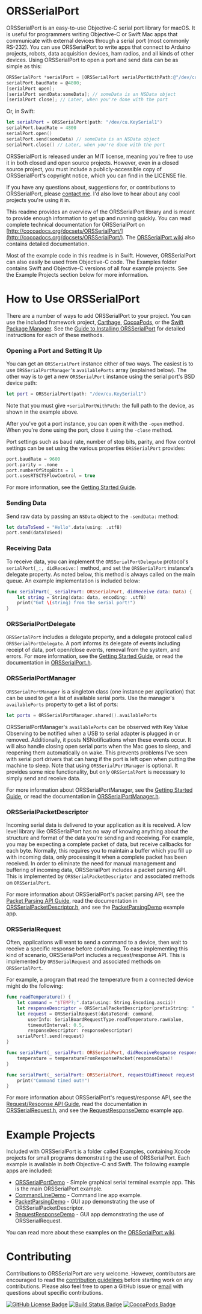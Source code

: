 # ORSSerialPort 

ORSSerialPort is an easy-to-use Objective-C serial port library for macOS. It is useful for programmers writing Objective-C or Swift Mac apps that communicate with external devices through a serial port (most commonly RS-232). You can use ORSSerialPort to write apps that connect to Arduino projects, robots, data acquisition devices, ham radios, and all kinds of other devices. Using ORSSerialPort to open a port and send data can be as simple as this:

```objective-c
ORSSerialPort *serialPort = [ORSSerialPort serialPortWithPath:@"/dev/cu.KeySerial1"];
serialPort.baudRate = @4800;
[serialPort open];
[serialPort sendData:someData]; // someData is an NSData object
[serialPort close]; // Later, when you're done with the port
```

Or, in Swift:

```swift
let serialPort = ORSSerialPort(path: "/dev/cu.KeySerial1")
serialPort.baudRate = 4800
serialPort.open()
serialPort.send(someData) // someData is an NSData object
serialPort.close() // Later, when you're done with the port
```
    
ORSSerialPort is released under an MIT license, meaning you're free to use it in both closed and open source projects. However, even in a closed source project, you must include a publicly-accessible copy of ORSSerialPort's copyright notice, which you can find in the LICENSE file.

If you have any questions about, suggestions for, or contributions to ORSSerialPort, please [contact me](mailto:andrew@openreelsoftware.com). I'd also love to hear about any cool projects you're using it in.

This readme provides an overview of the ORSSerialPort library and is meant to provide enough information to get up and running quickly. You can read complete technical documentation for ORSSerialPort on [http://cocoadocs.org/docsets/ORSSerialPort/](http://cocoadocs.org/docsets/ORSSerialPort/). The [ORSSerialPort wiki](https://github.com/armadsen/ORSSerialPort/wiki) also contains detailed documentation.

Most of the example code in this readme is in Swift. However, ORSSerialPort can also easily be used from Objective-C code. The Examples folder contains Swift and Objective-C versions of all four example projects. See the Example Projects section below for more information.

# How to Use ORSSerialPort

There are a number of ways to add ORSSerialPort to your project. You can use the included framework project, [Carthage](https://github.com/Carthage), [CocoaPods](http://cocoapods.org), or the [Swift Package Manager](https://swift.org/package-manager/). See the [Guide to Installing ORSSerialPort](https://github.com/armadsen/ORSSerialPort/wiki/Installing-ORSSerialPort) for detailed instructions for each of these methods.

### Opening a Port and Setting It Up

You can get an `ORSSerialPort` instance either of two ways. The easiest is to use `ORSSerialPortManager`'s `availablePorts` array (explained below). The other way is to get a new `ORSSerialPort` instance using the serial port's BSD device path:

```swift
let port = ORSSerialPort(path: "/dev/cu.KeySerial1")
```

Note that you must give `+serialPortWithPath:` the full path to the device, as shown in the example above.

After you've got a port instance, you can open it with the `-open` method. When you're done using the port, close it using the `-close` method.

Port settings such as baud rate, number of stop bits, parity, and flow control settings can be set using the various properties `ORSSerialPort` provides:

```swift
port.baudRate = 9600
port.parity = .none
port.numberOfStopBits = 1
port.usesRTSCTSFlowControl = true
```

For more information, see the [Getting Started Guide](https://github.com/armadsen/ORSSerialPort/wiki/Getting-Started#opening-a-port-and-setting-it-up).

### Sending Data

Send raw data by passing an `NSData` object to the `-sendData:` method:

```swift
let dataToSend = "Hello".data(using: .utf8)
port.send(dataToSend)
```

### Receiving Data

To receive data, you can implement the `ORSSerialPortDelegate` protocol's `serialPort(_:, didReceive:)` method, and set the `ORSSerialPort` instance's delegate property. As noted below, this method is always called on the main queue. An example implementation is included below:

```swift
func serialPort(_ serialPort: ORSSerialPort, didReceive data: Data) {
	let string = String(data: data, encoding: .utf8)
	print("Got \(string) from the serial port!")
}
```

### ORSSerialPortDelegate 

`ORSSerialPort` includes a delegate property, and a delegate protocol called `ORSSerialPortDelegate`. A port informs its delegate of events including receipt of data, port open/close events, removal from the system, and errors. For more information, see the [Getting Started Guide](https://github.com/armadsen/ORSSerialPort/wiki/Getting-Started#orsserialportdelegate), or read the documentation in [ORSSerialPort.h](https://github.com/armadsen/ORSSerialPort/blob/master/Source/ORSSerialPort.h#L443).

### ORSSerialPortManager

`ORSSerialPortManager` is a singleton class (one instance per application) that can be used to get a list of available serial ports. Use the manager's `availablePorts` property to get a list of ports:

```swift
let ports = ORSSerialPortManager.shared().availablePorts
```

ORSSerialPortManager's `availablePorts` can be observed with Key Value Observing to be notified when a USB to serial adapter is plugged in or removed. Additionally, it posts NSNotifications when these events occur. It will also handle closing open serial ports when the Mac goes to sleep, and reopening them automatically on wake. This prevents problems I've seen with serial port drivers that can hang if the port is left open when putting the machine to sleep. Note that using `ORSSerialPortManager` is optional. It provides some nice functionality, but only `ORSSerialPort` is necessary to simply send and receive data.

For more information about ORSSerialPortManager, see the [Getting Started Guide](https://github.com/armadsen/ORSSerialPort/wiki/Getting-Started#orsserialportmanager), or read the documentation in [ORSSerialPortManager.h](https://github.com/armadsen/ORSSerialPort/blob/master/Source/ORSSerialPortManager.h).

### ORSSerialPacketDescriptor

Incoming serial data is delivered to your application as it is received. A low level library like ORSSerialPort has no way of knowing anything about the structure and format of the data you're sending and receiving. For example, you may be expecting a complete packet of data, but receive callbacks for each byte. Normally, this requires you to maintain a buffer which you fill up with incoming data, only processing it when a complete packet has been received. In order to eliminate the need for manual management and buffering of incoming data, ORSSerialPort includes a packet parsing API. This is implemented by `ORSSerialPacketDescriptor` and associated methods on `ORSSerialPort`.

For more information about ORSSerialPort's packet parsing API, see the [Packet Parsing API Guide](https://github.com/armadsen/ORSSerialPort/wiki/Packet-Parsing-API), read the documentation in [ORSSerialPacketDescriptor.h](https://github.com/armadsen/ORSSerialPort/blob/master/Source/ORSSerialPacketDescriptor.h), and see the [PacketParsingDemo](https://github.com/armadsen/ORSSerialPort/tree/master/Examples/PacketParsingDemo) example app.

### ORSSerialRequest

Often, applications will want to send a command to a device, then wait to receive a specific response before continuing. To ease implementing this kind of scenario, ORSSerialPort includes a request/response API. This is implemented by `ORSSerialRequest` and associated methods on `ORSSerialPort`.

For example, a program that read the temperature from a connected device might do the following:

```swift
func readTemperature() {
	let command = "$TEMP?;".data(using: String.Encoding.ascii)!
	let responseDescriptor = ORSSerialPacketDescriptor(prefixString: "!TEMP", suffixString: ";", maximumPacketLength: 10, userInfo: nil)
	let request = ORSSerialRequest(dataToSend: command,
		userInfo: SerialBoardRequestType.readTemperature.rawValue,
		timeoutInterval: 0.5,
		responseDescriptor: responseDescriptor)
	serialPort?.send(request)
}

func serialPort(_ serialPort: ORSSerialPort, didReceiveResponse responseData: Data, to request: ORSSerialRequest) {
    temperature = temperatureFromResponsePacket(responseData)!
}

func serialPort(_ serialPort: ORSSerialPort, requestDidTimeout request: ORSSerialRequest) {
	print("Command timed out!")
}
```

For more information about ORSSerialPort's request/response API, see the [Request/Response API Guide](https://github.com/armadsen/ORSSerialPort/wiki/Request-Response-API), read the documentation in [ORSSerialRequest.h](https://github.com/armadsen/ORSSerialPort/blob/master/Source/ORSSerialRequest.h), and see the [RequestResponseDemo](https://github.com/armadsen/ORSSerialPort/tree/master/Examples/RequestResponseDemo) example app.

# Example Projects

Included with ORSSerialPort is a folder called Examples, containing Xcode projects for small programs demonstrating the use of ORSSerialPort. Each example is available in *both* Objective-C and Swift. The following example apps are included:

- [ORSSerialPortDemo](https://github.com/armadsen/ORSSerialPort/wiki/ORSSerialPortDemo) - Simple graphical serial terminal example app. This is the main ORSSerialPort example.
- [CommandLineDemo](https://github.com/armadsen/ORSSerialPort/wiki/Command-Line-Demo) - Command line app example.
- [PacketParsingDemo](https://github.com/armadsen/ORSSerialPort/wiki/Packet-Parsing-API) - GUI app demonstrating the use of ORSSerialPacketDescriptor.
- [RequestResponseDemo](https://github.com/armadsen/ORSSerialPort/wiki/Request-Response-API) - GUI app demonstrating the use of ORSSerialRequest.

You can read more about these examples on the [ORSSerialPort wiki](https://github.com/armadsen/ORSSerialPort/wiki).

# Contributing

Contributions to ORSSerialPort are very welcome. However, contributors are encouraged to read the [contribution guidelines](CONTRIBUTING.md) before starting work on any contributions. Please also feel free to open a GitHub issue or [email](mailto:andrew@openreelsoftware.com) with questions about specific contributions.

[![GitHub License Badge](https://img.shields.io/badge/license-MIT-blue.svg)](https://raw.githubusercontent.com/armadsen/ORSSerialPort/master/LICENSE)
[![Build Status Badge](https://travis-ci.org/armadsen/ORSSerialPort.svg?branch=master)](https://travis-ci.org/armadsen/ORSSerialPort)
[![CocoaPods Badge](https://img.shields.io/cocoapods/v/ORSSerialPort.svg)]()

